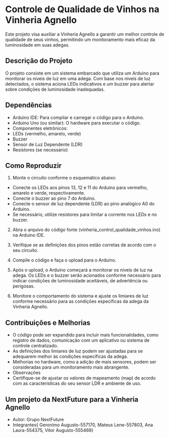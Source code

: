 # Controle de Qualidade de Vinhos na Vinheria Agnello
Este projeto visa auxiliar a Vinheria Agnello a garantir um melhor controle de qualidade de seus vinhos, permitindo um monitoramento mais eficaz da luminosidade em suas adegas.

## Descrição do Projeto
O projeto consiste em um sistema embarcado que utiliza um Arduino para monitorar os níveis de luz em uma adega. Com base nos níveis de luz detectados, o sistema aciona LEDs indicativos e um buzzer para alertar sobre condições de luminosidade inadequadas.

## Dependências
- Arduino IDE: Para compilar e carregar o código para o Arduino.
- Arduino Uno (ou similar): O hardware para executar o código.
- Componentes eletrônicos:
 - LEDs (vermelho, amarelo, verde)
 - Buzzer
 - Sensor de Luz Dependente (LDR)
 - Resistores (se necessário)

## Como Reproduzir
1. Monte o circuito conforme o esquemático abaixo:

 - Conecte os LEDs aos pinos 13, 12 e 11 do Arduino para vermelho, amarelo e verde, respectivamente.
 - Conecte o buzzer ao pino 7 do Arduino.
 - Conecte o sensor de luz dependente (LDR) ao pino analógico A0 do Arduino.
 - Se necessário, utilize resistores para limitar a corrente nos LEDs e no buzzer.
2. Abra o arquivo do código fonte (vinheria_control_qualidade_vinhos.ino) na Arduino IDE.

3. Verifique se as definições dos pinos estão corretas de acordo com o seu circuito.

4. Compile o código e faça o upload para o Arduino.

5. Após o upload, o Arduino começará a monitorar os níveis de luz na adega. Os LEDs e o buzzer serão acionados conforme necessário para indicar condições de luminosidade aceitáveis, de advertência ou perigosas.

6. Monitore o comportamento do sistema e ajuste os limiares de luz conforme necessário para as condições específicas da adega da Vinheria Agnello.

## Contribuições e Melhorias
 - O código pode ser expandido para incluir mais funcionalidades, como registro de dados, comunicação com um aplicativo ou sistema de controle centralizado.
 - As definições dos limiares de luz podem ser ajustadas para se adequarem melhor às condições específicas da adega.
 - Melhorias no hardware, como a adição de mais sensores, podem ser consideradas para um monitoramento mais abrangente.
 - Observações
 - Certifique-se de ajustar os valores de mapeamento (map) de acordo com as características do seu sensor LDR e ambiente de uso.

## Um projeto da NextFuture para a Vinheria Agnello
- Autor: Grupo NextFuture
- Integrantes{ Geronimo Augusto-557170, Mateus Lene-557803, Ana Laura-554375, Vitor Augusto-555469}
